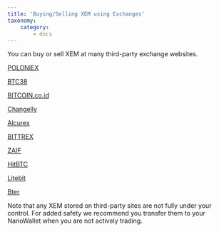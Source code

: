 ```yaml
---
title: 'Buying/Selling XEM using Exchanges'
taxonomy:
    category:
        - docs
---
```


You can buy or sell XEM at many third-party exchange websites.

[POLONIEX](https://poloniex.com/)

[BTC38](http://www.btc38.com/trade_en.html)

[BITCOIN.co.id](https://www.bitcoin.co.id/)

[Changelly](https://changelly.com/)

[Alcurex](https://alcurex.com/#BLC-BTC)

[BITTREX](https://bittrex.com/)

[ZAIF](https://zaif.jp/?lang=en)

[HitBTC](https://hitbtc.com/)

[Litebit](https://www.litebit.eu/en)

[Bter](https://bter.com/)

Note that any XEM stored on third-party sites are not fully under your control. For added safety we recommend you transfer them to your NanoWallet when you are not actively trading.